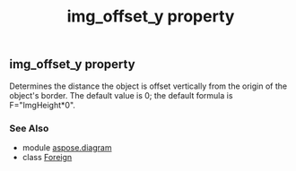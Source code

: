 ﻿---
title: img_offset_y property
second_title: Aspose.Diagram for Python via .NET API References
description: 
type: docs
weight: 60
url: /python-net/aspose.diagram/foreign/img_offset_y/
is_root: false
---

## img_offset_y property


Determines the distance the object is offset vertically from the origin of the object's border. The default value is 0; the default formula is F="ImgHeight*0".

### See Also
* module [aspose.diagram](../../)
* class [Foreign](/diagram/python-net/aspose.diagram/foreign)

